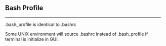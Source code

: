 ## Bash Profile
--------------------------------------
.bash_profile is identical to .bashrc

Some UNIX environment will source .bashrc instead of .bash_profile if terminal is initialize in GUI. 
